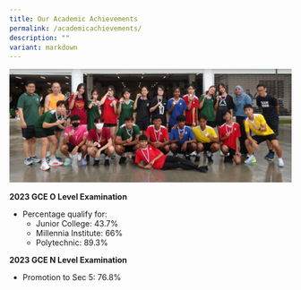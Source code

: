 ```yaml
---
title: Our Academic Achievements
permalink: /academicachievements/
description: ""
variant: markdown
---
```

![](/images/achievements23.png)

**2023 GCE O Level Examination**

* Percentage qualify for:
   * Junior College: 43.7%
   * Millennia Institute: 66%
   * Polytechnic: 89.3%

**2023 GCE N Level Examination**

* Promotion to Sec 5: 76.8%